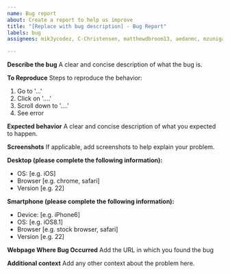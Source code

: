```yaml
---
name: Bug report
about: Create a report to help us improve
title: "[Replace with bug description] - Bug Report"
labels: bug
assignees: mik3ycodez, C-Christensen, matthewdbroom13, aedanmc, mzuniga-1833381

---
```


**Describe the bug**
A clear and concise description of what the bug is.

**To Reproduce**
Steps to reproduce the behavior:
1. Go to '...'
2. Click on '....'
3. Scroll down to '....'
4. See error

**Expected behavior**
A clear and concise description of what you expected to happen.

**Screenshots**
If applicable, add screenshots to help explain your problem.

**Desktop (please complete the following information):**
 - OS: [e.g. iOS]
 - Browser [e.g. chrome, safari]
 - Version [e.g. 22]

**Smartphone (please complete the following information):**
 - Device: [e.g. iPhone6]
 - OS: [e.g. iOS8.1]
 - Browser [e.g. stock browser, safari]
 - Version [e.g. 22]

**Webpage Where Bug Occurred**
Add the URL in which you found the bug

**Additional context**
Add any other context about the problem here.
